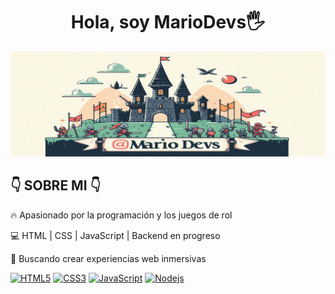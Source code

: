 <div align="center">
<h1>Hola, soy MarioDevs🖐</h1>
</div>


![Banner](https://github.com/IICruxoII/IICruxoII/raw/main/Castillo2.png)


<h2>👇 SOBRE MI 👇</h2> 
 
 
🔥 Apasionado por la programación y los juegos de rol

💻 HTML | CSS | JavaScript | Backend en progreso

🎯 Buscando crear experiencias web inmersivas


[![HTML5](https://img.shields.io/badge/-HTML5-E34F26?style=flat&logo=html5&logoColor=white&link=https://github.com/IICruxoII)](https://github.com/IICruxoII) 
[![CSS3](https://img.shields.io/badge/-CSS3-1572B6?style=flat&logo=css3&link=https://github.com/IICruxoII)](https://github.com/IICruxoII) 
[![JavaScript](https://img.shields.io/badge/-JavaScript-black?style=flat&logo=javascript&link=https://github.com/IICruxoII)](https://github.com/IICruxoII) 
[![Nodejs](https://img.shields.io/badge/-Nodejs-green?style=flat&logo=Node.js&link=https://github.com/IICruxoII)](https://github.com/IICruxoII) 

